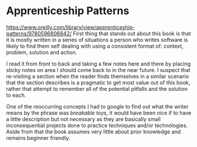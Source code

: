 # Apprenticeship Patterns
<https://www.oreilly.com/library/view/apprenticeship-patterns/9780596806842/>
First thing that stands out about this book is that it is mostly written in a series of situations a person who writes software is likely to find them self dealing with using a consistent format of: context, problem, solution and action.

I read it from front to back and taking a few notes here and there by placing sticky notes on area I should come back to in the near future. I suspect that re-visiting a section when the reader finds themselves in a similar scenario that the section describes is a pragmatic to get most value out of this book, rather that attempt to remember all of the potential pitfalls and the solution to each.

One of the reoccurring concepts I had to google to find out what the writer means by the phrase was *breakable toys*, it would have been nice if to have a little description but not necessary as they are basically small inconsequential projects done to practice techniques and/or technologies. Aside from that the book assumes very little about prior knowledge and remains beginner friendly.
